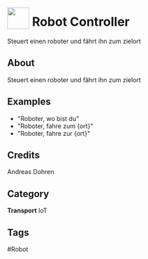 # <img src="https://raw.githack.com/FortAwesome/Font-Awesome/master/svgs/solid/robot.svg" card_color="#22A7F0" width="50" height="50" style="vertical-align:bottom"/> Robot Controller
Steuert einen roboter und fährt ihn zum zielort

## About
Steuert einen roboter und fährt ihn zum zielort

## Examples
* "Roboter, wo bist du"
* "Roboter, fahre zum {ort}"
* "Roboter, fahre zur {ort}"

## Credits
Andreas Dohren

## Category
**Transport**
IoT

## Tags
#Robot


